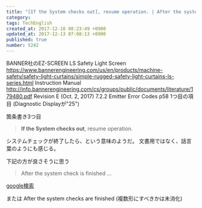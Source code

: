 ```yaml
---
title: "[If the System checks out], resume operation. | After the system check is finished"
category: 
tags: TechEnglish
created_at: 2017-12-10 08:23:49 +0900
updated_at: 2017-12-13 07:08:13 +0900
published: true
number: 5242
---
```


BANNER社のEZ-SCREEN LS Safety Light Screen
https://www.bannerengineering.com/us/en/products/machine-safety/safety-light-curtains/simple-rugged-safety-light-curtains-ls-series.html
Instruction Manual
http://info.bannerengineering.com/cs/groups/public/documents/literature/179480.pdf
Revision E (Oct. 2, 2017)
7.2.2 Emitter Error Codes
p58
1つ目の項目 (Diagnostic Displayが"25")

箇条書き3つ目
> **If the System checks out**, resume operation.

システムチェックが終了したら、という意味のようだ。
文書用ではなく、話言葉のようにも感じる。

下記の方が良さそうに思う

> After the system check is finished ...

[google検索](https://www.google.co.jp/search?ei=-W8sWsTEJ4y50ATZkYy4CA&q=%22system+checks+is+finished%22&oq=%22system+checks+is+finished%22&gs_l=psy-ab.3...2166.3032.0.3244.7.7.0.0.0.0.124.635.6j1.7.0....0...1c.1.64.psy-ab..2.0.0....0.5nFNjLv2JIs)

または After the system checks are finished
(複数形にすべきかは未消化)


